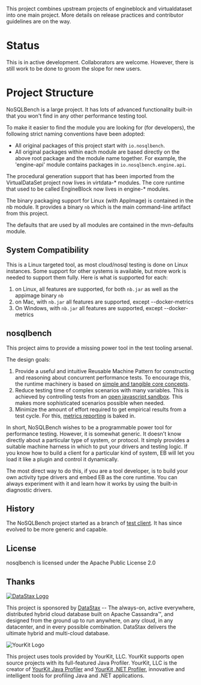 This project combines upstream projects of engineblock and virtualdataset into one main project. More details on release practices and contributor guidelines are on the way.

# Status

This is in active development. Collaborators are welcome. However, there is still work to be done to groom the slope for new users.

# Project Structure

NoSQLBench is a large project. It has lots of advanced functionality built-in that you won't find in any other performance testing tool.

To make it easier to find the module you are looking for (for developers),
the following strict naming conventions have been adopted:

- All original packages of this project start with `io.nosqlbench`.
- All original packages within each module are based directly on the above root package and the module name together. For example, the 'engine-api' module contains packages in `io.nosqlbench.engine.api`.

The procedural generation support that has been imported from the VirtualDataSet project now lives in virtdata-* modules.
The core runtime that used to be called EngineBlock now lives in engine-* modules.

The binary packaging support for Linux (with AppImage) is contained in the nb module. It provides a binary `nb` which is the main command-line artifact from this project.

The defaults that are used by all modules are contained in the mvn-defaults module.


## System Compatibility

This is a Linux targeted tool, as most cloud/nosql testing is done on Linux instances. Some support for other systems is available, but more work is needed to support them fully. Here is what is supported for each:

1. on Linux, all features are supported, for both `nb.jar` as well as the appimage binary `nb`
2. on Mac, with `nb.jar` all features are supported, except --docker-metrics
3. On Windows, with `nb.jar` all features are supported, except --docker-metrics

## nosqlbench

This project aims to provide a missing power tool in the test tooling arsenal.

The design goals:

1. Provide a useful and intuitive Reusable Machine Pattern for constructing and reasoning about concurrent performance tests. To encourage this, the runtime machinery is based on [simple and tangible core concepts](http://docs.nosqlbench.io/user-guide/concepts/).
2. Reduce testing time of complex scenarios with many variables. This is achieved by controlling tests from an [open javascript sandbox](http://docs.nosqlbench.io/user-guide/scripting/). This makes more sophisticated scenarios possible when needed.
3. Minimize the amount of effort required to get empirical results from a test cycle. For this, [metrics reporting](http://docs.nosqlbench.io/user-guide/metrics/) is baked in.

In short, NoSQLBench wishes to be a programmable power tool for performance
testing. However, it is somewhat generic. It doesn't know directly about a
particular type of system, or protocol. It simply provides a suitable machine
harness in which to put your drivers and testing logic. If you know how to build
a client for a particular kind of system, EB will let you load it like a plugin
and control it dynamically.

The most direct way to do this, if you are a tool developer, is to build your
own activity type drivers and embed EB as the core runtime. You can always
experiment with it and learn how it works by using the built-in diagnostic
drivers.

## History

The NoSQLBench project started as a branch of [test
client](http://github.com/jshook/testclient). It has since evolved to be more generic and capable.

## License

nosqlbench is licensed under the Apache Public License 2.0

## Thanks

[![DataStax Logo](https://www.datastax.com/sites/default/files/content/graphics/logo/DS-logo-2019_1-25percent.png)](http://datastax.com/)

This project is sponsored by [DataStax](http://datstax.com/) -- The always-on, active everywhere, distributed hybrid cloud database built on Apache Cassandra™, and designed from the ground up to run anywhere, on any cloud, in any datacenter, and in every possible combination. DataStax delivers the ultimate hybrid and multi-cloud database.

![YourKit Logo](https://www.yourkit.com/images/yklogo.png)

This project uses tools provided by YourKit, LLC. YourKit supports open source projects with its full-featured Java Profiler.
YourKit, LLC is the creator of <a href="https://www.yourkit.com/java/profiler/">YourKit Java Profiler</a>
and <a href="https://www.yourkit.com/.net/profiler/">YourKit .NET Profiler</a>,
innovative and intelligent tools for profiling Java and .NET applications.
